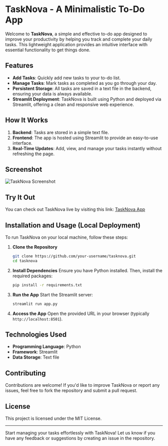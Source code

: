 # TaskNova - A Minimalistic To-Do App

Welcome to **TaskNova**, a simple and effective to-do app designed to improve your productivity by helping you track and complete your daily tasks. This lightweight application provides an intuitive interface with essential functionality to get things done.

## Features
- **Add Tasks**: Quickly add new tasks to your to-do list.
- **Manage Tasks**: Mark tasks as completed as you go through your day.
- **Persistent Storage**: All tasks are saved in a text file in the backend, ensuring your data is always available.
- **Streamlit Deployment**: TaskNova is built using Python and deployed via Streamlit, offering a clean and responsive web experience.

## How It Works
1. **Backend**: Tasks are stored in a simple text file.
2. **Frontend**: The app is hosted using Streamlit to provide an easy-to-use interface.
3. **Real-Time Updates**: Add, view, and manage your tasks instantly without refreshing the page.

## Screenshot
![TaskNova Screenshot](path-to-your-screenshot.png)

## Try It Out
You can check out TaskNova live by visiting this link:
[TaskNova App](your-app-link-here)

## Installation and Usage (Local Deployment)
To run TaskNova on your local machine, follow these steps:

1. **Clone the Repository**
   ```bash
   git clone https://github.com/your-username/tasknova.git
   cd tasknova
   ```

2. **Install Dependencies**
   Ensure you have Python installed. Then, install the required packages:
   ```bash
   pip install -r requirements.txt
   ```

3. **Run the App**
   Start the Streamlit server:
   ```bash
   streamlit run app.py
   ```

4. **Access the App**
   Open the provided URL in your browser (typically `http://localhost:8501`).

## Technologies Used
- **Programming Language**: Python
- **Framework**: Streamlit
- **Data Storage**: Text file

## Contributing
Contributions are welcome! If you'd like to improve TaskNova or report any issues, feel free to fork the repository and submit a pull request.

## License
This project is licensed under the MIT License.

---

Start managing your tasks effortlessly with TaskNova! Let us know if you have any feedback or suggestions by creating an issue in the repository.
